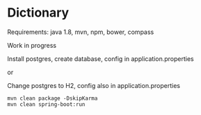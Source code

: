 # Dictionary

Requirements: java 1.8, mvn, npm, bower, compass

Work in progress

Install postgres, create database, config in application.properties

or

Change postgres to H2, config also in application.properties

```
mvn clean package -DskipKarma
mvn clean spring-boot:run
```

